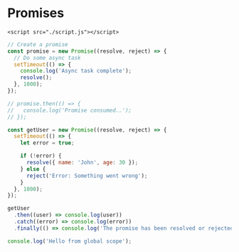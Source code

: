 <!DOCTYPE html>
<html lang="en">
  <head>
    <meta charset="UTF-8" />
    <meta http-equiv="X-UA-Compatible" content="IE=edge" />
    <meta name="viewport" content="width=device-width, initial-scale=1.0" />
    <title>Promises</title>
  </head>
  <body>
    <h1>Promises</h1>

    <script src="./script.js"></script>
  </body>
</html>

```js
// Create a promise
const promise = new Promise((resolve, reject) => {
  // Do some async task
  setTimeout(() => {
    console.log('Async task complete');
    resolve();
  }, 1000);
});

// promise.then(() => {
//   console.log('Promise consumed..');
// });

const getUser = new Promise((resolve, reject) => {
  setTimeout(() => {
    let error = true;

    if (!error) {
      resolve({ name: 'John', age: 30 });
    } else {
      reject('Error: Something went wrong');
    }
  }, 1000);
});

getUser
  .then((user) => console.log(user))
  .catch((error) => console.log(error))
  .finally(() => console.log('The promise has been resolved or rejected'));

console.log('Hello from global scope');
